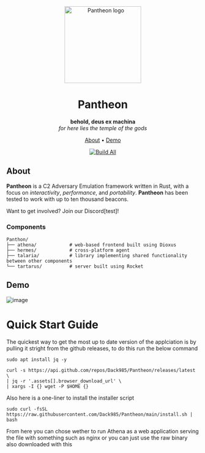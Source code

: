 <div align="center">
  
<div>
  <img height=200 src="athena/assets/cdo-logo.png" alt="Pantheon logo" />
</div>

# Pantheon
**behold, deus ex machina**\
*for here lies the temple of the gods*

[About](#about) •
[Demo](#demo)

[![Build All](https://github.com/Machina-Software/Pantheon/actions/workflows/main.yml/badge.svg?branch=main)](https://github.com/Machina-Software/Pantheon/actions/workflows/main.yml)

</div>


## About
**Pantheon** is a C2 Adversary Emulation framework written in Rust, with a focus on *interactivity*, *performance*, and *portability*. **Pantheon** has been tested to work with up to ten thousand beacons.


Want to get involved? Join our Discord[test]!

### Components
```
Panthon/
├── athena/            # web-based frontend built using Dioxus
├── hermes/            # cross-platform agent
├── talaria/           # library implementing shared functionality between other components
└── tartarus/          # server built using Rocket
```


## Demo
![image](https://github.com/user-attachments/assets/a409f146-c2b5-46f2-aae6-2007e7216910)



# Quick Start Guide

The quickest way to get the most up to date version of the applciation is by pulling it stright from the github releases, to do this run the below command
```
sudo apt install jq -y

curl -s https://api.github.com/repos/Dack985/Pantheon/releases/latest \
| jq -r '.assets[].browser_download_url' \
| xargs -I {} wget -P $HOME {}

```


Also here is a one-liner to install the installer script 
```
sudo curl -fsSL https://raw.githubusercontent.com/Dack985/Pantheon/main/install.sh | bash

```

From here you can chose wether to run Athena as a web application serving the file with something such as nginx or you can just use the raw binary also downloaded with this
